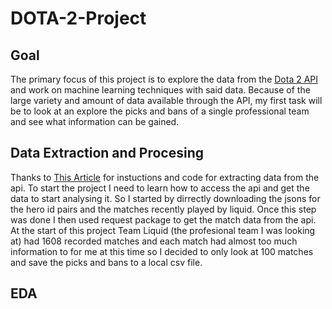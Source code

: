 # DOTA-2-Project

## Goal
The primary focus of this project is to explore the data from the [Dota 2 API](https://www.opendota.com/) and work on machine learning techniques with said data. Because of the large variety and amount of data available through the API, my first task will be to look at an explore the picks and bans of a single professional team and see what information can be gained.

## Data Extraction and Procesing
Thanks to [This Article](https://medium.com/@waprin/python-and-dota2-analyzing-team-liquids-io-success-and-failure-7d44cc5979b2) for instuctions and code for extracting data from the api. To start the project I need to learn how to access the api and get the data to start analysing it. So I started by dirrectly downloading the jsons for the hero id pairs and the matches recently played by liquid. Once this step was done I then used request package to get the match data from the api. At the start of this project Team Liquid (the profesional team I was looking at) had 1608 recorded matches and each match had almost too much information to for me at this time so I decided to only look at 100 matches and save the picks and bans to a local csv file.

## EDA